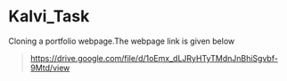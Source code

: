 # Kalvi_Task
Cloning a portfolio webpage.The webpage link is given below
>https://drive.google.com/file/d/1oEmx_dLJRyHTyTMdnJnBhiSgvbf-9Mtd/view
